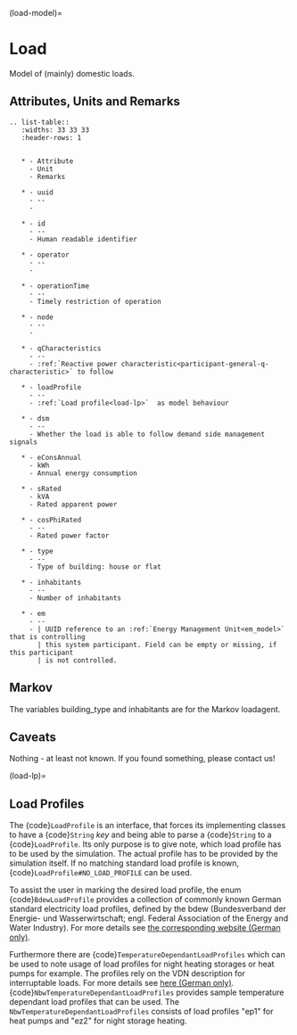 (load-model)=

# Load

Model of (mainly) domestic loads.

## Attributes, Units and Remarks

```{eval-rst}
.. list-table::
   :widths: 33 33 33
   :header-rows: 1


   * - Attribute
     - Unit
     - Remarks

   * - uuid
     - --
     -

   * - id
     - --
     - Human readable identifier

   * - operator
     - --
     -

   * - operationTime
     - --
     - Timely restriction of operation

   * - node
     - --
     -

   * - qCharacteristics
     - --
     - :ref:`Reactive power characteristic<participant-general-q-characteristic>` to follow

   * - loadProfile
     - --
     - :ref:`Load profile<load-lp>`  as model behaviour

   * - dsm
     - --
     - Whether the load is able to follow demand side management signals

   * - eConsAnnual
     - kWh
     - Annual energy consumption

   * - sRated
     - kVA
     - Rated apparent power

   * - cosPhiRated
     - --
     - Rated power factor
     
   * - type
     - --
     - Type of building: house or flat
     
   * - inhabitants
     - --
     - Number of inhabitants

   * - em
     - --
     - | UUID reference to an :ref:`Energy Management Unit<em_model>` that is controlling
       | this system participant. Field can be empty or missing, if this participant
       | is not controlled.

```

## Markov

The variables building_type and inhabitants are for the Markov loadagent.

## Caveats

Nothing - at least not known.
If you found something, please contact us!

(load-lp)=

## Load Profiles

The {code}`LoadProfile` is an interface, that forces its implementing classes to have a {code}`String` *key*
and being able to parse a {code}`String` to a {code}`LoadProfile`.
Its only purpose is to give note, which load profile has to be used by the simulation.
The actual profile has to be provided by the simulation itself.
If no matching standard load profile is known, {code}`LoadProfile#NO_LOAD_PROFILE` can be used.

To assist the user in marking the desired load profile, the enum {code}`BdewLoadProfile` provides a collection of
commonly known German standard electricity load profiles, defined by the bdew (Bundesverband der Energie- und
Wasserwirtschaft; engl. Federal Association of the Energy and Water Industry). For more details see
[the corresponding website (German only)](https://www.bdew.de/energie/standardlastprofile-strom/).

Furthermore there are {code}`TemperatureDependantLoadProfiles` which can be used to note usage of load profiles for night heating storages or heat pumps for example.
The profiles rely on the VDN description for interruptable loads.
For more details see [here (German only)](https://www.bdew.de/media/documents/LPuVe-Praxisleitfaden.pdf).
{code}`NbwTemperatureDependantLoadProfiles` provides sample temperature dependant load profiles that can be used.
The `NbwTemperatureDependantLoadProfiles` consists of load profiles "ep1" for heat pumps and "ez2" for night storage heating.
